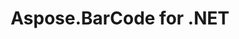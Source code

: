 ---
title: Aspose.BarCode for .NET
type: docs
weight: 10
url: /zh/net/
keywords: "Aspose.BarCode for .NET, Aspose BarCode, Aspose API Reference."
description: Aspose.BarCode for .NET 可以兼容大多数现有的条码标准和规范。
is_root: true
---